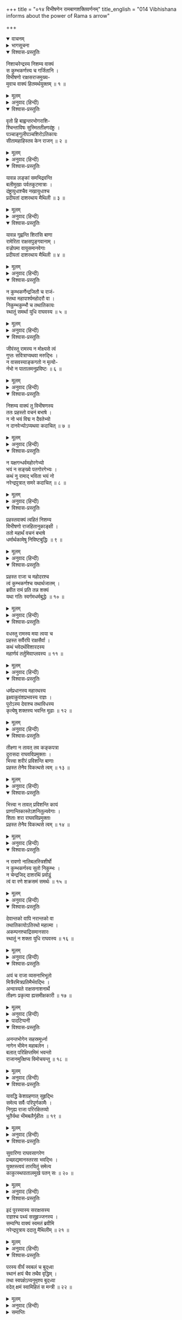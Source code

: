 +++
title = "०१४ विभीषणेन रामबाणशक्तिवर्णनम्"
title_english = "014 Vibhishana informs about the power of Rama s arrow"

+++
<details open><summary>वाचनम्</summary>
<div caption="श्रीराम-हरिसीताराममूर्ति-घनपाठिभ्यां वचनम्" class="audioEmbed" src="https://archive.org/download/Ramayana-recitation-Sriram-harisItArAmamUrti-Ghanapaati-v2/Kanda_6/Kanda_6_YK-014-Vibhishana_informs_about_the_power_of_Rama_s_arrow.mp3"></div>
</details>

<details><summary>भागसूचना</summary>

14. विभीषणका रामको अजेय बताकर उनके पास सीताको लौटा देनेकी सम्मति देना
</details>

<details open><summary>विश्वास-प्रस्तुतिः</summary>

निशाचरेन्द्रस्य निशम्य वाक्यं  
स कुम्भकर्णस्य च गर्जितानि ।  
विभीषणो राक्षसराजमुख्य-  
मुवाच वाक्यं हितमर्थयुक्तम् ॥ १ ॥
</details>

<details><summary>मूलम्</summary>

निशाचरेन्द्रस्य निशम्य वाक्यं  
स कुम्भकर्णस्य च गर्जितानि ।  
विभीषणो राक्षसराजमुख्य-  
मुवाच वाक्यं हितमर्थयुक्तम् ॥ १ ॥
</details>

<details><summary>अनुवाद (हिन्दी)</summary>

राक्षसराज रावणके इन वचनों और कुम्भकर्णकी गर्जनाओंको सुनकर विभीषणने रावणसे ये सार्थक और हितकारी वचन कहे— ॥ १ ॥
</details>

<details open><summary>विश्वास-प्रस्तुतिः</summary>

वृतो हि बाह्वन्तरभोगराशि-  
श्चिन्ताविषः सुस्मिततीक्ष्णदंष्ट्रः ।  
पञ्चाङ्गुलीपञ्चशिरोऽतिकायः  
सीतामहाहिस्तव केन राजन् ॥ २ ॥
</details>

<details><summary>मूलम्</summary>

वृतो हि बाह्वन्तरभोगराशि-  
श्चिन्ताविषः सुस्मिततीक्ष्णदंष्ट्रः ।  
पञ्चाङ्गुलीपञ्चशिरोऽतिकायः  
सीतामहाहिस्तव केन राजन् ॥ २ ॥
</details>

<details><summary>अनुवाद (हिन्दी)</summary>

‘राजन्! सीता नामधारी विशालकाय महान् सर्पको किसने आपके गलेमें बाँध दिया है? उसके हृदयका भाग ही उस सर्पका शरीर है, चिन्ता ही विष है, सुन्दर मुसकान ही तीखी दाढ़ हैं और प्रत्येक हाथकी पाँच-पाँच अङ्गुलियाँ ही इस सर्पके पाँच सिर हैं ॥ २ ॥
</details>

<details open><summary>विश्वास-प्रस्तुतिः</summary>

यावन्न लङ्कां समभिद्रवन्ति  
बलीमुखाः पर्वतकूटमात्राः ।  
दंष्ट्रायुधाश्चैव नखायुधाश्च  
प्रदीयतां दाशरथाय मैथिली ॥ ३ ॥
</details>

<details><summary>मूलम्</summary>

यावन्न लङ्कां समभिद्रवन्ति  
बलीमुखाः पर्वतकूटमात्राः ।  
दंष्ट्रायुधाश्चैव नखायुधाश्च  
प्रदीयतां दाशरथाय मैथिली ॥ ३ ॥
</details>

<details><summary>अनुवाद (हिन्दी)</summary>

‘जबतक पर्वत-शिखरके समान ऊँचे वानर, जिनके दाँत और नख ही आयुध हैं, लङ्कापर चढ़ाई नहीं करते, तभीतक आप दशरथनन्दन श्रीरामके हाथमें मिथिलेशकुमारी सीताको सौंप दीजिये ॥ ३ ॥
</details>

<details open><summary>विश्वास-प्रस्तुतिः</summary>

यावन्न गृह्णन्ति शिरांसि बाणा  
रामेरिता राक्षसपुङ्गवानाम् ।  
वज्रोपमा वायुसमानवेगाः  
प्रदीयतां दाशरथाय मैथिली ॥ ४ ॥
</details>

<details><summary>मूलम्</summary>

यावन्न गृह्णन्ति शिरांसि बाणा  
रामेरिता राक्षसपुङ्गवानाम् ।  
वज्रोपमा वायुसमानवेगाः  
प्रदीयतां दाशरथाय मैथिली ॥ ४ ॥
</details>

<details><summary>अनुवाद (हिन्दी)</summary>

‘जबतक श्रीरामचन्द्रजीके चलाये हुए वायुके समान वेगशाली तथा वज्रतुल्य बाण राक्षसशिरोमणियोंके सिर नहीं काट रहे हैं, तभीतक आप दशरथनन्दन श्रीरामकी सेवामें सीताजीको समर्पित कर दीजिये ॥ ४ ॥
</details>

<details open><summary>विश्वास-प्रस्तुतिः</summary>

न कुम्भकर्णेन्द्रजितौ च राजं-  
स्तथा महापार्श्वमहोदरौ वा ।  
निकुम्भकुम्भौ च तथातिकायः  
स्थातुं समर्था युधि राघवस्य ॥ ५ ॥
</details>

<details><summary>मूलम्</summary>

न कुम्भकर्णेन्द्रजितौ च राजं-  
स्तथा महापार्श्वमहोदरौ वा ।  
निकुम्भकुम्भौ च तथातिकायः  
स्थातुं समर्था युधि राघवस्य ॥ ५ ॥
</details>

<details><summary>अनुवाद (हिन्दी)</summary>

‘राजन्! ये कुम्भकर्ण, इन्द्रजित् , महापार्श्व, महोदर, निकुम्भ, कुम्भ और अतिकाय—कोई भी समराङ्गणमें श्रीरघुनाथजीके सामने नहीं ठहर सकते हैं ॥ ५ ॥
</details>

<details open><summary>विश्वास-प्रस्तुतिः</summary>

जीवंस्तु रामस्य न मोक्ष्यसे त्वं  
गुप्तः सवित्राप्यथवा मरुद्भिः ।  
न वासवस्याङ्कगतो न मृत्यो-  
र्नभो न पातालमनुप्रविष्टः ॥ ६ ॥
</details>

<details><summary>मूलम्</summary>

जीवंस्तु रामस्य न मोक्ष्यसे त्वं  
गुप्तः सवित्राप्यथवा मरुद्भिः ।  
न वासवस्याङ्कगतो न मृत्यो-  
र्नभो न पातालमनुप्रविष्टः ॥ ६ ॥
</details>

<details><summary>अनुवाद (हिन्दी)</summary>

‘यदि सूर्य या वायु आपकी रक्षा करें, इन्द्र या यम आपको गोदमें छिपा लें अथवा आप आकाश या पातालमें घुस जायँ तो भी श्रीरामके हाथसे जीवित नहीं बच सकेंगे’ ॥ ६ ॥
</details>

<details open><summary>विश्वास-प्रस्तुतिः</summary>

निशम्य वाक्यं तु विभीषणस्य  
ततः प्रहस्तो वचनं बभाषे ।  
न नो भयं विद्म न दैवतेभ्यो  
न दानवेभ्योऽप्यथवा कदाचित् ॥ ७ ॥
</details>

<details><summary>मूलम्</summary>

निशम्य वाक्यं तु विभीषणस्य  
ततः प्रहस्तो वचनं बभाषे ।  
न नो भयं विद्म न दैवतेभ्यो  
न दानवेभ्योऽप्यथवा कदाचित् ॥ ७ ॥
</details>

<details><summary>अनुवाद (हिन्दी)</summary>

विभीषणकी यह बात सुनकर प्रहस्तने कहा—‘हम देवताओं अथवा दानवोंसे कभी नहीं डरते । भय क्या वस्तु है? यह हम जानते ही नहीं हैं ॥ ७ ॥
</details>

<details open><summary>विश्वास-प्रस्तुतिः</summary>

न यक्षगन्धर्वमहोरगेभ्यो  
भयं न सङ्ख्ये पतगोरगेभ्यः ।  
कथं नु रामाद् भविता भयं नो  
नरेन्द्रपुत्रात् समरे कदाचित् ॥ ८ ॥
</details>

<details><summary>मूलम्</summary>

न यक्षगन्धर्वमहोरगेभ्यो  
भयं न सङ्ख्ये पतगोरगेभ्यः ।  
कथं नु रामाद् भविता भयं नो  
नरेन्द्रपुत्रात् समरे कदाचित् ॥ ८ ॥
</details>

<details><summary>अनुवाद (हिन्दी)</summary>

‘हमें युद्धमें यक्षों, गन्धर्वों, बड़े-बड़े नागों, पक्षियों और सर्पोंसे भी भय नहीं होता है; फिर समराङ्गणमें राजकुमार रामसे हमें कभी भी कैसे भय होगा?’ ॥ ८ ॥
</details>

<details open><summary>विश्वास-प्रस्तुतिः</summary>

प्रहस्तवाक्यं त्वहितं निशम्य  
विभीषणो राजहितानुकाङ्क्षी ।  
ततो महार्थं वचनं बभाषे  
धर्मार्थकामेषु निविष्टबुद्धिः ॥ ९ ॥
</details>

<details><summary>मूलम्</summary>

प्रहस्तवाक्यं त्वहितं निशम्य  
विभीषणो राजहितानुकाङ्क्षी ।  
ततो महार्थं वचनं बभाषे  
धर्मार्थकामेषु निविष्टबुद्धिः ॥ ९ ॥
</details>

<details><summary>अनुवाद (हिन्दी)</summary>

विभीषण राजा रावणके सच्चे हितैषी थे । उनकी बुद्धिका धर्म, अर्थ और काममें अच्छा प्रवेश था । उन्होंने प्रहस्तके अहितकर वचन सुनकर यह महान् अर्थसे युक्त बात कही— ॥ ९ ॥
</details>

<details open><summary>विश्वास-प्रस्तुतिः</summary>

प्रहस्त राजा च महोदरश्च  
त्वं कुम्भकर्णश्च यथार्थजातम् ।  
ब्रवीत रामं प्रति तन्न शक्यं  
यथा गतिः स्वर्गमधर्मबुद्धेः ॥ १० ॥
</details>

<details><summary>मूलम्</summary>

प्रहस्त राजा च महोदरश्च  
त्वं कुम्भकर्णश्च यथार्थजातम् ।  
ब्रवीत रामं प्रति तन्न शक्यं  
यथा गतिः स्वर्गमधर्मबुद्धेः ॥ १० ॥
</details>

<details><summary>अनुवाद (हिन्दी)</summary>

‘प्रहस्त! महाराज रावण, महोदर, तुम और कुम्भकर्ण—श्रीरामके प्रति जो कुछ कह रहे हो, वह सब तुम्हारे किये नहीं हो सकता । ठीक उसी तरह, जैसे पापात्मा पुरुषकी स्वर्गमें पहुँच नहीं हो सकती है ॥ १० ॥
</details>

<details open><summary>विश्वास-प्रस्तुतिः</summary>

वधस्तु रामस्य मया त्वया च  
प्रहस्त सर्वैरपि राक्षसैर्वा ।  
कथं भवेदर्थविशारदस्य  
महार्णवं तर्तुमिवाप्लवस्य ॥ ११ ॥
</details>

<details><summary>मूलम्</summary>

वधस्तु रामस्य मया त्वया च  
प्रहस्त सर्वैरपि राक्षसैर्वा ।  
कथं भवेदर्थविशारदस्य  
महार्णवं तर्तुमिवाप्लवस्य ॥ ११ ॥
</details>

<details><summary>अनुवाद (हिन्दी)</summary>

‘प्रहस्त! श्रीराम अर्थविशारद हैं—समस्त कार्योंके साधनमें कुशल हैं । जैसे बिना जहाज या नौकाके कोई महासागरको पार नहीं कर सकता, उसी प्रकार मुझसे, तुमसे अथवा समस्त राक्षसोंसे भी श्रीरामका वध होना कैसे सम्भव है? ॥ ११ ॥
</details>

<details open><summary>विश्वास-प्रस्तुतिः</summary>

धर्मप्रधानस्य महारथस्य  
इक्ष्वाकुवंशप्रभवस्य राज्ञः ।  
पुरोऽस्य देवाश्च तथाविधस्य  
कृत्येषु शक्तस्य भवन्ति मूढाः ॥ १२ ॥
</details>

<details><summary>मूलम्</summary>

धर्मप्रधानस्य महारथस्य  
इक्ष्वाकुवंशप्रभवस्य राज्ञः ।  
पुरोऽस्य देवाश्च तथाविधस्य  
कृत्येषु शक्तस्य भवन्ति मूढाः ॥ १२ ॥
</details>

<details><summary>अनुवाद (हिन्दी)</summary>

‘श्रीराम धर्मको ही प्रधान वस्तु मानते हैं । उनका प्रादुर्भाव इक्ष्वाकुकुलमें हुआ है । वे सभी कार्योंके सम्पादनमें समर्थ और महारथी वीर हैं (उन्होंने विराध, कबन्ध और वाली-जैसे वीरोंको बात-की-बातमें यमलोक भेज दिया था) । ऐसे प्रसिद्ध पराक्रमी राजा श्रीरामसे सामना पड़नेपर तो देवता भी अपनी हेकड़ी भूल जायँगे (फिर हमारी-तुम्हारी तो बात ही क्या है?) ॥ १२ ॥
</details>

<details open><summary>विश्वास-प्रस्तुतिः</summary>

तीक्ष्णा न तावत् तव कङ्कपत्रा  
दुरासदा राघवविप्रमुक्ताः ।  
भित्त्वा शरीरं प्रविशन्ति बाणाः  
प्रहस्त तेनैव विकत्थसे त्वम् ॥ १३ ॥
</details>

<details><summary>मूलम्</summary>

तीक्ष्णा न तावत् तव कङ्कपत्रा  
दुरासदा राघवविप्रमुक्ताः ।  
भित्त्वा शरीरं प्रविशन्ति बाणाः  
प्रहस्त तेनैव विकत्थसे त्वम् ॥ १३ ॥
</details>

<details><summary>अनुवाद (हिन्दी)</summary>

‘प्रहस्त! अभीतक श्रीरामके चलाये हुए कङ्कपत्रयुक्त, दुर्जय एवं तीखे बाण तुम्हारे शरीरको विदीर्ण करके भीतर नहीं घुसे हैं; इसीलिये तुम बढ़-बढ़कर बोल रहे हो ॥ १३ ॥
</details>

<details open><summary>विश्वास-प्रस्तुतिः</summary>

भित्त्वा न तावत् प्रविशन्ति कायं  
प्राणान्तिकास्तेऽशनितुल्यवेगाः ।  
शिताः शरा राघवविप्रमुक्ताः  
प्रहस्त तेनैव विकत्थसे त्वम् ॥ १४ ॥
</details>

<details><summary>मूलम्</summary>

भित्त्वा न तावत् प्रविशन्ति कायं  
प्राणान्तिकास्तेऽशनितुल्यवेगाः ।  
शिताः शरा राघवविप्रमुक्ताः  
प्रहस्त तेनैव विकत्थसे त्वम् ॥ १४ ॥
</details>

<details><summary>अनुवाद (हिन्दी)</summary>

‘प्रहस्त! श्रीरामके बाण वज्रके समान वेगशाली होते हैं । वे प्राणोंका अन्त करके ही छोड़ते हैं । श्रीरघुनाथजीके धनुषसे छूटे हुए वे तीखे बाण तुम्हारे शरीरको फोड़कर अंदर नहीं घुसे हैं; इसीलिये तुम इतनी शेखी बघारते हो ॥ १४ ॥
</details>

<details open><summary>विश्वास-प्रस्तुतिः</summary>

न रावणो नातिबलस्त्रिशीर्षो  
न कुम्भकर्णस्य सुतो निकुम्भः ।  
न चेन्द्रजिद् दाशरथिं प्रवोढुं  
त्वं वा रणे शक्रसमं समर्थः ॥ १५ ॥
</details>

<details><summary>मूलम्</summary>

न रावणो नातिबलस्त्रिशीर्षो  
न कुम्भकर्णस्य सुतो निकुम्भः ।  
न चेन्द्रजिद् दाशरथिं प्रवोढुं  
त्वं वा रणे शक्रसमं समर्थः ॥ १५ ॥
</details>

<details><summary>अनुवाद (हिन्दी)</summary>

‘रावण, महाबली त्रिशिरा, कुम्भकर्णकुमार निकुम्भ और इन्द्रविजयी मेघनाद भी समराङ्गणमें इन्द्रतुल्य तेजस्वी दशरथनन्दन श्रीरामका वेग सहन करनेमें समर्थ नहीं हैं ॥ १५ ॥
</details>

<details open><summary>विश्वास-प्रस्तुतिः</summary>

देवान्तको वापि नरान्तको वा  
तथातिकायोऽतिरथो महात्मा ।  
अकम्पनश्चाद्रिसमानसारः  
स्थातुं न शक्ता युधि राघवस्य ॥ १६ ॥
</details>

<details><summary>मूलम्</summary>

देवान्तको वापि नरान्तको वा  
तथातिकायोऽतिरथो महात्मा ।  
अकम्पनश्चाद्रिसमानसारः  
स्थातुं न शक्ता युधि राघवस्य ॥ १६ ॥
</details>

<details><summary>अनुवाद (हिन्दी)</summary>

‘देवान्तक, नरान्तक, अतिकाय, महाकाय, अतिरथ तथा पर्वतके समान शक्तिशाली अकम्पन भी युद्धभूमिमें श्रीरघुनाथजीके सामने नहीं ठहर सकते हैं ॥ १६ ॥
</details>

<details open><summary>विश्वास-प्रस्तुतिः</summary>

अयं च राजा व्यसनाभिभूतो  
मित्रैरमित्रप्रतिमैर्भवद्भिः ।  
अन्वास्यते राक्षसनाशनार्थे  
तीक्ष्णः प्रकृत्या ह्यसमीक्षकारी ॥ १७ ॥
</details>

<details><summary>मूलम्</summary>

अयं च राजा व्यसनाभिभूतो  
मित्रैरमित्रप्रतिमैर्भवद्भिः ।  
अन्वास्यते राक्षसनाशनार्थे  
तीक्ष्णः प्रकृत्या ह्यसमीक्षकारी ॥ १७ ॥
</details>

<details><summary>अनुवाद (हिन्दी)</summary>

‘ये महाराज रावण तो व्यसनोंके* वशीभूत हैं, इसलिये सोच-विचारकर काम नहीं करते हैं । इसके सिवा ये स्वभावसे ही कठोर हैं तथा राक्षसोंके सत्यानाशके लिये तुम-जैसे शत्रुतुल्य मित्रकी सेवामें उपस्थित रहते हैं ॥
</details>

<details><summary>पादटिप्पनी</summary>

* राजाओंमें सात व्यसन माने गये हैं—  
वाग्दण्डयोस्तु पारुष्यमर्थदूषणमेव च ।  
पानं स्त्री मृगया द्यूतं व्यसनं सप्तधा प्रभो ॥  
(कामन्दक नीतिका वचन गोविन्दराजकी टीका रामायण-भूषणसे) वाणी और दण्डकी कठोरता, धनका अपव्यय, मद्यपान, स्त्री, मृगया और द्यूत—ये राजाके सात प्रकारके व्यसन हैं ।
</details>

<details open><summary>विश्वास-प्रस्तुतिः</summary>

अनन्तभोगेन सहस्रमूर्ध्ना  
नागेन भीमेन महाबलेन ।  
बलात् परिक्षिप्तमिमं भवन्तो  
राजानमुत्क्षिप्य विमोचयन्तु ॥ १८ ॥
</details>

<details><summary>मूलम्</summary>

अनन्तभोगेन सहस्रमूर्ध्ना  
नागेन भीमेन महाबलेन ।  
बलात् परिक्षिप्तमिमं भवन्तो  
राजानमुत्क्षिप्य विमोचयन्तु ॥ १८ ॥
</details>

<details><summary>अनुवाद (हिन्दी)</summary>

‘अनन्त शारीरिक बलसे सम्पन्न, सहस्र फनवाले और महान् बलशाली भयंकर नागने इस राजाको बलपूर्वक अपने शरीरसे आवेष्टित कर रखा है । तुम सब लोग मिलकर इसे बन्धनसे बाहर करके प्राणसंकटसे बचाओ (अर्थात् श्रीरामचन्द्रजीके साथ वैर बाँधना महान् सर्पके शरीरसे आवेष्टित होनेके समान है । इस भावको व्यक्त करनेके कारण यहाँ निदर्शना अलङ्कार व्यंग्य है) ॥ १८ ॥
</details>

<details open><summary>विश्वास-प्रस्तुतिः</summary>

यावद्धि केशग्रहणात् सुहृद्भिः  
समेत्य सर्वैः परिपूर्णकामैः ।  
निगृह्य राजा परिरक्षितव्यो  
भूतैर्यथा भीमबलैर्गृहीतः ॥ १९ ॥
</details>

<details><summary>मूलम्</summary>

यावद्धि केशग्रहणात् सुहृद्भिः  
समेत्य सर्वैः परिपूर्णकामैः ।  
निगृह्य राजा परिरक्षितव्यो  
भूतैर्यथा भीमबलैर्गृहीतः ॥ १९ ॥
</details>

<details><summary>अनुवाद (हिन्दी)</summary>

‘इस राजासे अबतक आपलोगोंकी सभी कामनाएँ पूर्ण हुई हैं । आप सब लोग इसके हितैषी सुहृद् हैं । अतः जैसे भयंकर बलशाली भूतोंसे गृहीत हुए पुरुषको उसके हितैषी आत्मीयजन उसके प्रति बलपूर्वक व्यवहार करके भी उसकी रक्षा करते हैं, उसी प्रकार आप सब लोग एकमत होकर—आवश्यकता हो तो इसके केश पकड़कर भी इसे अनुचित मार्गपर जानेसे रोकें और सब प्रकारसे इसकी रक्षा करें ॥ १९ ॥
</details>

<details open><summary>विश्वास-प्रस्तुतिः</summary>

सुवारिणा राघवसागरेण  
प्रच्छाद्यमानस्तरसा भवद्भिः ।  
युक्तस्त्वयं तारयितुं समेत्य  
काकुत्स्थपातालमुखे पतन् सः ॥ २० ॥
</details>

<details><summary>मूलम्</summary>

सुवारिणा राघवसागरेण  
प्रच्छाद्यमानस्तरसा भवद्भिः ।  
युक्तस्त्वयं तारयितुं समेत्य  
काकुत्स्थपातालमुखे पतन् सः ॥ २० ॥
</details>

<details><summary>अनुवाद (हिन्दी)</summary>

‘उत्तम चरित्ररूपी जलसे परिपूर्ण श्रीरघुनाथरूपी समुद्र इसे डुबो रहा है अथवा यों समझो कि यह श्रीरामरूपी पातालके गहरे गर्तमें गिर रहा है । ऐसी दशामें तुम सब लोगोंको मिलकर इसका उद्धार करना चाहिये ॥ २० ॥
</details>

<details open><summary>विश्वास-प्रस्तुतिः</summary>

इदं पुरस्यास्य सराक्षसस्य  
राज्ञश्च पथ्यं ससुहृज्जनस्य ।  
सम्यग्घि वाक्यं स्वमतं ब्रवीमि  
नरेन्द्रपुत्राय ददातु मैथिलीम् ॥ २१ ॥
</details>

<details><summary>मूलम्</summary>

इदं पुरस्यास्य सराक्षसस्य  
राज्ञश्च पथ्यं ससुहृज्जनस्य ।  
सम्यग्घि वाक्यं स्वमतं ब्रवीमि  
नरेन्द्रपुत्राय ददातु मैथिलीम् ॥ २१ ॥
</details>

<details><summary>अनुवाद (हिन्दी)</summary>

‘मैं तो राक्षसोंसहित इस सारे नगरके और सुहृदोंसहित स्वयं महाराजके हितके लिये अपनी यही उत्तम सम्मति देता हूँ कि ‘ये राजकुमार श्रीरामके हाथोंमें मिथिलेशकुमारी सीताको सौंप दें’ ॥ २१ ॥
</details>

<details open><summary>विश्वास-प्रस्तुतिः</summary>

परस्य वीर्यं स्वबलं च बुद्‍ध्वा  
स्थानं क्षयं चैव तथैव वृद्धिम् ।  
तथा स्वपक्षेऽप्यनुमृश्य बुद‍्ध्या  
वदेत् क्षमं स्वामिहितं स मन्त्री ॥ २२ ॥
</details>

<details><summary>मूलम्</summary>

परस्य वीर्यं स्वबलं च बुद्‍ध्वा  
स्थानं क्षयं चैव तथैव वृद्धिम् ।  
तथा स्वपक्षेऽप्यनुमृश्य बुद‍्ध्या  
वदेत् क्षमं स्वामिहितं स मन्त्री ॥ २२ ॥
</details>

<details><summary>अनुवाद (हिन्दी)</summary>

‘वास्तवमें सच्चा मन्त्री वही है जो अपने और शत्रु-पक्षके बल-पराक्रमको समझकर तथा दोनों पक्षोंकी स्थिति, हानि और वृद्धिका अपनी बुद्धिके द्वारा विचार करके जो स्वामीके लिये हितकर और उचित हो वही बात कहे’ ॥ २२ ॥
</details>

<details><summary>समाप्तिः</summary>

इत्यार्षे श्रीमद्रामायणे वाल्मीकीये आदिकाव्ये युद्धकाण्डे चतुर्दशः सर्गः ॥ १४ ॥  
इस प्रकार श्रीवाल्मीकिनिर्मित आर्षरामायण आदिकाव्यके युद्धकाण्डमें चौदहवाँ सर्ग पूरा हुआ ॥ १४ ॥
</details>

